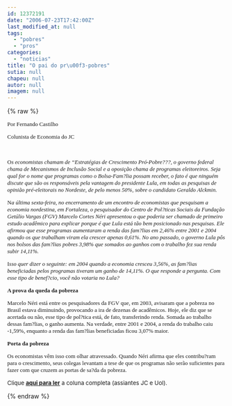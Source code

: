 ```yaml
---
id: 12372191
date: "2006-07-23T17:42:00Z"
last_modified_at: null
tags:
  - "pobres"
  - "pros"
categories:
  - "noticias"
title: "O pai do pr\u00f3-pobres"
sutia: null
chapeu: null
autor: null
imagem: null
---
```

{% raw %}
<p><P><FONT size=2><FONT size=1><FONT size=2></p>
<p><DIV style=\"FONT-SIZE: 90%\"><FONT face=Verdana>Por Fernando Castilho</FONT></DIV></p>
<p><DIV style=\"FONT-SIZE: 90%\"><FONT face=Verdana>Colunista de Economia do JC</FONT></DIV></p>
<p><DIV style=\"FONT-SIZE: 90%\"><FONT face=Verdana></FONT>&nbsp;</DIV></p>
<p><DIV style=\"FONT-SIZE: 90%\"><FONT face=Verdana>O</FONT><I><FONT face=Verdana>s economistas chamam de “Estratégias de Crescimento Pró-Pobre???, o governo federal chama de Mecanismos de Inclusão Social e a oposição chama de programas eleitoreiros. Seja qual for o nome que programas como o Bolsa-Fam?lia possam receber, o fato é que ninguém discute que são os responsáveis pela vantagem do presidente Lula, em todas as pesquisas de opinião pré-eleitorais no Nordeste, de pelo menos 50%, sobre o candidato Geraldo Alckmin. </FONT></DIV></p>
<p><P style=\"FONT-SIZE: 90%\"></I></p>
<p><P style=\"FONT-SIZE: 90%\"><FONT face=Verdana>N</FONT><I><FONT face=Verdana>a última sexta-feira, no encerramento de um encontro de economistas que pesquisam a economia nordestina, em Fortaleza, o pesquisador do Centro de Pol?ticas Sociais da Fundação Getúlio Vargas (FGV) Marcelo Cortes Néri apresentou o que poderia ser chamado de primeiro estudo acadêmico para explicar porque é que Lula está tão bem posicionado nas pesquisas. Ele afirmou que esse programas aumentaram a renda das fam?lias em 2,46% entre 2001 e 2004 quando os que trabalham viram ela crescer apenas 0,61%. No ano passado, o governo Lula pôs nos bolsos das fam?lias pobres 3,98% que somados ao ganhos com o trabalho fez sua renda subir 14,11%. </FONT></p>
<p><P style=\"FONT-SIZE: 90%\"><FONT face=Verdana></FONT></I></p>
<p><P style=\"FONT-SIZE: 90%\"><FONT face=Verdana>I</FONT><I><FONT face=Verdana>sso quer dizer o seguinte: em 2004 quando a economia cresceu 3,56%, as fam?lias beneficiadas pelos programas tiveram um ganho de 14,11%. O que responde a pergunta. Com esse tipo de benef?cio, você não votaria no Lula? </FONT></p>
<p><P style=\"FONT-SIZE: 90%\"><FONT face=Verdana></FONT></I></p>
<p><P style=\"FONT-SIZE: 90%\"><FONT face=Verdana></FONT></p>
<p><P style=\"FONT-SIZE: 90%\"><B><FONT face=Verdana>A prova da queda da pobreza </FONT></p>
<p><P style=\"FONT-SIZE: 90%\"><FONT face=Verdana></FONT></B></p>
<p><P style=\"FONT-SIZE: 90%\"><FONT face=Verdana>Marcelo Néri está entre os pesquisadores da FGV que, em 2003, avisaram que a pobreza no Brasil estava diminuindo, provocando a ira de dezenas de acadêmicos. Hoje, ele diz que se acertada ou não, esse tipo de pol?tica está, de fato, transferindo renda. Somada ao trabalho dessas fam?lias, o ganho aumenta. Na verdade, entre 2001 e 2004, a renda do trabalho caiu -1,59%, enquanto a renda das fam?lias beneficiadas ficou 3,07% maior. </FONT></p>
<p><P style=\"FONT-SIZE: 90%\"><FONT face=Verdana></FONT><B></p>
<p><P style=\"FONT-SIZE: 90%\"><FONT face=Verdana>Porta da pobreza</FONT></B><FONT face=Verdana> </FONT></p>
<p><P style=\"FONT-SIZE: 90%\"><FONT face=Verdana>Os economistas vêm isso com olhar atravessado. Quando Néri afirma que eles contribu?ram para o crescimento, seus colegas levantam a tese de que os programas não serão suficientes para fazer com que cruzem as portas de sa?da da pobreza. </FONT></p>
<p><P style=\"FONT-SIZE: 90%\">Clique <STRONG><U><A href=\"https://jc3.uol.com.br/jornal/2006/07/23/col_42.php\" target=_blank>aqui para ler</A></U></STRONG> a coluna completa (assiantes JC e Uol).</FONT></P></FONT></FONT> </p>
{% endraw %}